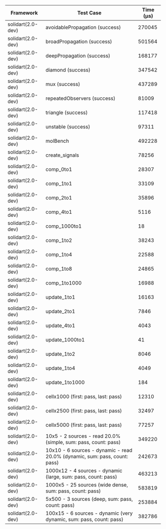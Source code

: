 | Framework | Test Case | Time (μs) |
| --- | --- | --- |
| solidart(2.0-dev) | avoidablePropagation (success) | 270045 |
| solidart(2.0-dev) | broadPropagation (success) | 501564 |
| solidart(2.0-dev) | deepPropagation (success) | 168177 |
| solidart(2.0-dev) | diamond (success) | 347542 |
| solidart(2.0-dev) | mux (success) | 437289 |
| solidart(2.0-dev) | repeatedObservers (success) | 81009 |
| solidart(2.0-dev) | triangle (success) | 117418 |
| solidart(2.0-dev) | unstable (success) | 97311 |
| solidart(2.0-dev) | molBench | 492228 |
| solidart(2.0-dev) | create_signals | 78256 |
| solidart(2.0-dev) | comp_0to1 | 28307 |
| solidart(2.0-dev) | comp_1to1 | 33109 |
| solidart(2.0-dev) | comp_2to1 | 35896 |
| solidart(2.0-dev) | comp_4to1 | 5116 |
| solidart(2.0-dev) | comp_1000to1 | 18 |
| solidart(2.0-dev) | comp_1to2 | 38243 |
| solidart(2.0-dev) | comp_1to4 | 22588 |
| solidart(2.0-dev) | comp_1to8 | 24865 |
| solidart(2.0-dev) | comp_1to1000 | 16988 |
| solidart(2.0-dev) | update_1to1 | 16163 |
| solidart(2.0-dev) | update_2to1 | 7846 |
| solidart(2.0-dev) | update_4to1 | 4043 |
| solidart(2.0-dev) | update_1000to1 | 41 |
| solidart(2.0-dev) | update_1to2 | 8046 |
| solidart(2.0-dev) | update_1to4 | 4049 |
| solidart(2.0-dev) | update_1to1000 | 184 |
| solidart(2.0-dev) | cellx1000 (first: pass, last: pass) | 12310 |
| solidart(2.0-dev) | cellx2500 (first: pass, last: pass) | 32497 |
| solidart(2.0-dev) | cellx5000 (first: pass, last: pass) | 77257 |
| solidart(2.0-dev) | 10x5 - 2 sources - read 20.0% (simple, sum: pass, count: pass) | 349220 |
| solidart(2.0-dev) | 10x10 - 6 sources - dynamic - read 20.0% (dynamic, sum: pass, count: pass) | 242673 |
| solidart(2.0-dev) | 1000x12 - 4 sources - dynamic (large, sum: pass, count: pass) | 463213 |
| solidart(2.0-dev) | 1000x5 - 25 sources (wide dense, sum: pass, count: pass) | 583819 |
| solidart(2.0-dev) | 5x500 - 3 sources (deep, sum: pass, count: pass) | 253884 |
| solidart(2.0-dev) | 100x15 - 6 sources - dynamic (very dynamic, sum: pass, count: pass) | 382786 |
